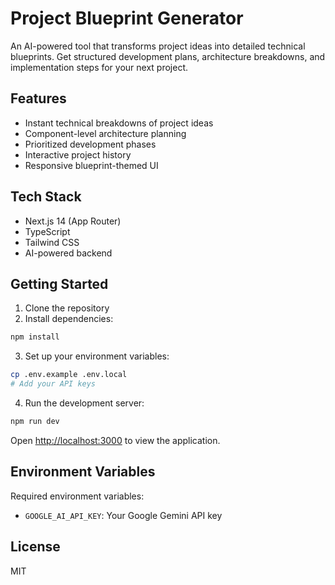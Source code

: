 # Project Blueprint Generator

An AI-powered tool that transforms project ideas into detailed technical blueprints. Get structured development plans, architecture breakdowns, and implementation steps for your next project.

## Features

- Instant technical breakdowns of project ideas
- Component-level architecture planning
- Prioritized development phases
- Interactive project history
- Responsive blueprint-themed UI

## Tech Stack

- Next.js 14 (App Router)
- TypeScript
- Tailwind CSS
- AI-powered backend

## Getting Started

1. Clone the repository
2. Install dependencies:
```bash
npm install
```
3. Set up your environment variables:
```bash
cp .env.example .env.local
# Add your API keys
```
4. Run the development server:
```bash
npm run dev
```

Open [http://localhost:3000](http://localhost:3000) to view the application.

## Environment Variables

Required environment variables:
- `GOOGLE_AI_API_KEY`: Your Google Gemini API key

## License

MIT

